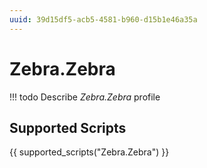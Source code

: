 ```yaml
---
uuid: 39d15df5-acb5-4581-b960-d15b1e46a35a
---
```



# Zebra.Zebra


<!-- prettier-ignore -->
!!! todo
    Describe *Zebra.Zebra* profile

## Supported Scripts

{{ supported_scripts("Zebra.Zebra") }}
